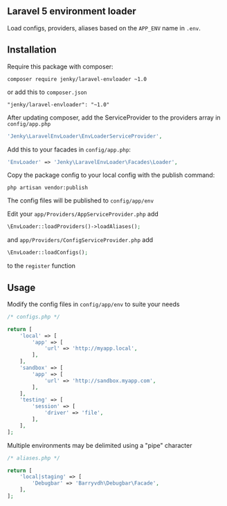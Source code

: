 ## Laravel 5 environment loader

Load configs, providers, aliases based on the `APP_ENV` name in `.env`.

## Installation
Require this package with composer:

```
composer require jenky/laravel-envloader ~1.0
```

or add this to `composer.json`

```
"jenky/laravel-envloader": "~1.0"
```

After updating composer, add the ServiceProvider to the providers array in `config/app.php`
```php
'Jenky\LaravelEnvLoader\EnvLoaderServiceProvider',
```

Add this to your facades in `config/app.php`:

```php
'EnvLoader' => 'Jenky\LaravelEnvLoader\Facades\Loader',
```

Copy the package config to your local config with the publish command:

```
php artisan vendor:publish
```
The config files will be published to `config/app/env`

Edit your `app/Providers/AppServiceProvider.php` add
```php
\EnvLoader::loadProviders()->loadAliases();
```

and `app/Providers/ConfigServiceProvider.php` add
```php
\EnvLoader::loadConfigs();
```
to the `register` function 


## Usage

Modify the config files in `config/app/env` to suite your needs
```php
/* configs.php */

return [
	'local' => [
		'app' => [
			'url' => 'http://myapp.local',
		],
	],
	'sandbox' => [
		'app' => [
			'url' => 'http://sandbox.myapp.com',
		],
	],
	'testing' => [
		'session' => [
			'driver' => 'file',
		],
	],
];
```

Multiple environments may be delimited using a "pipe" character
```php
/* aliases.php */

return [
	'local|staging' => [
		'Debugbar' => 'Barryvdh\Debugbar\Facade',
	],
];
```